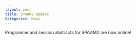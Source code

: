 ```yaml
---
layout: post
title: SPAAM2 Update
Categories: News
---
```

Programme and session abstracts for SPAAM2 are now online!
